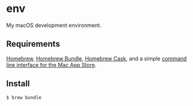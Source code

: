 # env

My macOS development environment.

## Requirements

[Homebrew](https://github.com/Homebrew/brew), [Homebrew Bundle](https://github.com/Homebrew/homebrew-bundle), [Homebrew Cask](https://github.com/caskroom/homebrew-cask), and a simple [command line interface for the Mac App Store](https://github.com/argon/mas).

## Install

    $ brew bundle
